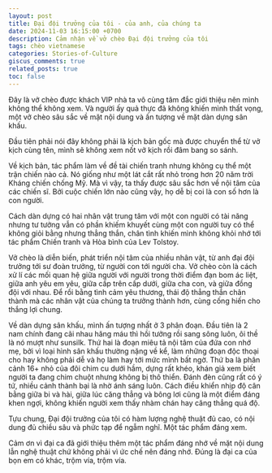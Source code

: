 ```yaml
---
layout: post
title: Đại đội trưởng của tôi - của anh, của chúng ta
date: 2024-11-03 16:15:00 +0700
description: Cảm nhận về vở chèo Đại đội trưởng của tôi
tags: chèo vietnamese
categories: Stories-of-Culture
giscus_comments: true
related_posts: true
toc: false
---
```


Đây là vở chèo được khách VIP nhà ta vô cùng tâm đắc giới thiệu nên mình không thể không xem. Và người ấy quả thực đã không khiến mình thất vọng, một vở chèo sâu sắc về mặt nội dung và ấn tượng về mặt dàn dựng sân khấu.

Đầu tiên phải nói đây không phải là kịch bản gốc mà được chuyển thể từ vở kịch cùng tên, mình sẽ không xem nốt vở kịch rồi đâm bang so sánh.

Về kịch bản, tác phẩm làm về đề tài chiến tranh nhưng không cụ thể một trận chiến nào cả. Nó giống như một lát cắt rất nhỏ trong hơn 20 năm trời Kháng chiến chống Mỹ. Mà vì vậy, ta thấy được sâu sắc hơn về nội tâm của các chiến sĩ. Bởi cuộc chiến lớn nào cũng vậy, họ dễ bị coi là con số hơn là con người.

Cách dàn dựng có hai nhân vật trung tâm với một con người có tài năng nhưng tư tưởng vẫn có phần khiếm khuyết cùng một con người tuy có thể không giỏi bằng nhưng thẳng thắn, chân tình khiến mình không khỏi nhớ tới tác phẩm Chiến tranh và Hòa bình của Lev Tolstoy.

Vở chèo là diễn biến, phát triển nội tâm của nhiều nhân vật, từ anh đại đội trưởng tới sư đoàn trưởng, từ người con tới người cha. Vở chèo còn là cách xử lí các mối quan hệ giữa người với người trong thời điểm đạn bom ác liệt, giữa anh yêu em yêu, giữa cấp trên cấp dưới, giữa cha con, và giữa đồng đội với nhau. Để rồi bằng tình cảm yêu thương, thái độ thẳng thắn chân thành mà các nhân vật của chúng ta trưởng thành hơn, cùng cống hiến cho thắng lợi chung.

Về dàn dựng sân khấu, mình ấn tượng nhất ở 3 phân đoạn. Đầu tiên là 2 nam chính đang cãi nhau hăng máu thì hồi tưởng rồi sang sông luôn, ôi thề là nó mượt như sunsilk. Thứ hai là đoạn miêu tả nội tâm của đứa con nhớ mẹ, bởi vì loại hình sân khấu thường nặng về kể, làm những đoạn độc thoại cho hay không phải dễ và họ làm hay tới mức mình bất ngờ. Thứ ba là phân cảnh 16+ nhỏ của đôi chim cu dưới hầm, dựng rất khéo, khán giả xem biết người ta đang chim chuột nhưng không bị thô thiển. Đánh đèn cũng rất có ý tứ, nhiều cảnh thành bại là nhờ ánh sáng luôn. Cách điều khiển nhịp độ cân bằng giữa bi và hài, giữa lúc căng thẳng và bông lơi cũng là một điểm đáng khen ngợi, không khiến người xem thấy nhàm chán hay căng thẳng quá độ.

Tựu chung, Đại đội trưởng của tôi có hàm lượng nghệ thuật đủ cao, có nội dung đủ chiều sâu và phức tạp để ngẫm nghĩ. Một tác phẩm đáng xem.

Cảm ơn vì đại ca đã giới thiệu thêm một tác phẩm đáng nhớ về mặt nội dung lẫn nghệ thuật chứ không phải vì ức chế nên đáng nhớ. Đúng là đại ca của bọn em có khác, trộm vía, trộm vía.
